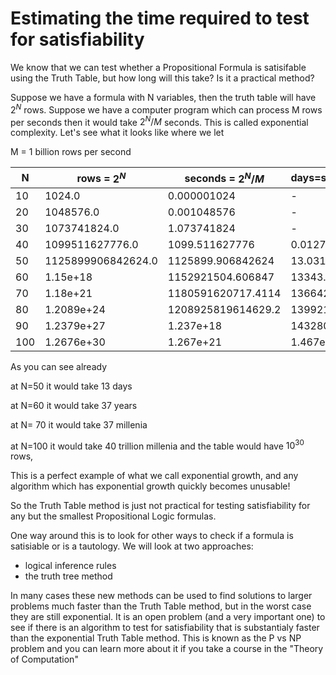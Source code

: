 # Estimating the time required to test for satisfiability

We know that we can test whether a Propositional Formula is satisifable using the Truth Table,
but how long will this take? Is it a practical method?

Suppose we have a formula with N variables, then the truth table will have $2^N$ rows.
Suppose we have a computer program which can process M rows per seconds
then it would take $2^N/M$ seconds. This is called exponential complexity.
Let's see what it looks like where we let 

M = 1 billion rows per second

| N | rows = $2^N$ |seconds = $2^N/M$ | days=seconds/(24*3600) | years=days/365.25 | millenia=years/1000 |
| --- | ---  | --- | --- | --- | --- | 
|10|1024.0|0.000001024|-|-|-|
|20|1048576.0|0.001048576|-|-|-|
|30|1073741824.0|1.073741824|-|-|-|
|40|1099511627776.0|1099.511627776|0.01272|-|-|
|50|1125899906842624.0|1125899.906842624|13.0312|0.0357|-|
|60|1.15e+18|1152921504.606847|13343.99|36.55|0.03655|
|70|1.18e+21|1180591620717.4114|13664254.86|37436.3|37.4|
|80|1.2089e+24|1208925819614629.2|13992196986.2|38334786.2|38334.7|
|90|1.2379e+27|1.237e+18|14328009713951.1|39254821134.11277|39254821.1|
|100|1.2676e+30|1.267e+21|1.467e+16|40196936841331.4|40196936841.3|


As you can see already 

at N=50 it would take 13 days

at N=60 it would take 37 years

at N= 70 it would take 37 millenia

at N=100 it would take 40 trillion millenia and the table would have $10^{30}$ rows,

This is a perfect example of what we call exponential growth, and any algorithm which has exponential growth
quickly becomes unusable!

So the Truth Table method is just not practical for testing satisfiability for any but the smallest Propositional Logic formulas.

One way around this is to look for other ways to check if a formula is satisiable or is a tautology. We will look at two approaches:
* logical inference rules
* the truth tree method

In many cases these new methods can be used to find solutions to larger problems much faster than the Truth Table method, but in the worst case
they are still exponential.  It is an open problem (and a very important one) to see if there is an algorithm to test for satisfiability
that is substantialy faster than the exponential Truth Table method.  This is known as the P vs NP problem and you can learn more about it
if you take a course in the "Theory of Computation"




